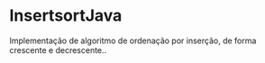 # InsertsortJava
 Implementação de algoritmo de ordenação por inserção, de forma crescente e decrescente..
